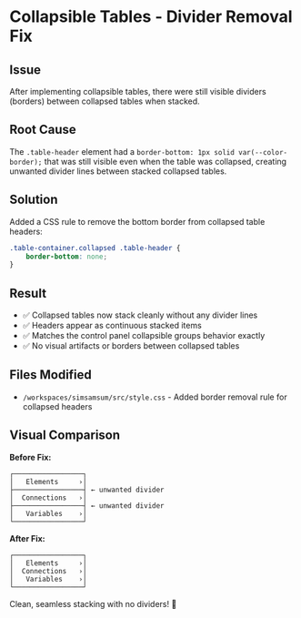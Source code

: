 # Collapsible Tables - Divider Removal Fix

## Issue
After implementing collapsible tables, there were still visible dividers (borders) between collapsed tables when stacked.

## Root Cause
The `.table-header` element had a `border-bottom: 1px solid var(--color-border);` that was still visible even when the table was collapsed, creating unwanted divider lines between stacked collapsed tables.

## Solution
Added a CSS rule to remove the bottom border from collapsed table headers:

```css
.table-container.collapsed .table-header {
    border-bottom: none;
}
```

## Result
- ✅ Collapsed tables now stack cleanly without any divider lines
- ✅ Headers appear as continuous stacked items
- ✅ Matches the control panel collapsible groups behavior exactly
- ✅ No visual artifacts or borders between collapsed tables

## Files Modified
- `/workspaces/simsamsum/src/style.css` - Added border removal rule for collapsed headers

## Visual Comparison

**Before Fix:**
```
┌─────────────────┐
│   Elements     ›│
├─────────────────┤ ← unwanted divider
│  Connections   ›│
├─────────────────┤ ← unwanted divider
│   Variables    ›│
└─────────────────┘
```

**After Fix:**
```
┌─────────────────┐
│   Elements     ›│
│  Connections   ›│
│   Variables    ›│
└─────────────────┘
```

Clean, seamless stacking with no dividers! 🎉
